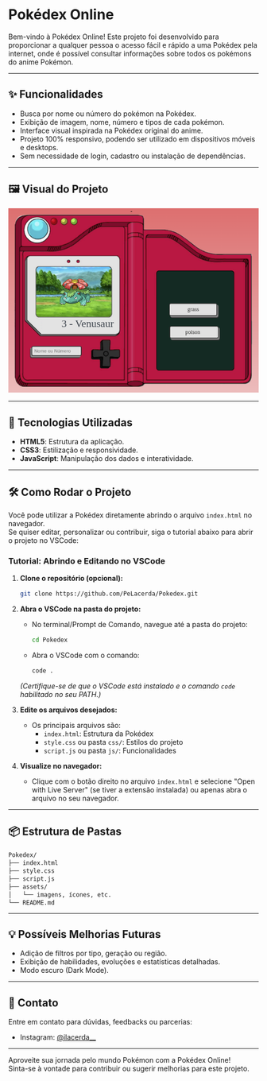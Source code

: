 # Pokédex Online

Bem-vindo à Pokédex Online! Este projeto foi desenvolvido para proporcionar a qualquer pessoa o acesso fácil e rápido a uma Pokédex pela internet, onde é possível consultar informações sobre todos os pokémons do anime Pokémon.

---

## ✨ Funcionalidades

- Busca por nome ou número do pokémon na Pokédex.
- Exibição de imagem, nome, número e tipos de cada pokémon.
- Interface visual inspirada na Pokédex original do anime.
- Projeto 100% responsivo, podendo ser utilizado em dispositivos móveis e desktops.
- Sem necessidade de login, cadastro ou instalação de dependências.

---

## 🖼️ Visual do Projeto

![Pokedex](./imagens/Pokedex.png)

---

## 🚀 Tecnologias Utilizadas

- **HTML5**: Estrutura da aplicação.
- **CSS3**: Estilização e responsividade.
- **JavaScript**: Manipulação dos dados e interatividade.

---

## 🛠️ Como Rodar o Projeto

Você pode utilizar a Pokédex diretamente abrindo o arquivo `index.html` no navegador.  
Se quiser editar, personalizar ou contribuir, siga o tutorial abaixo para abrir o projeto no VSCode:

### Tutorial: Abrindo e Editando no VSCode

1. **Clone o repositório (opcional):**
   ```bash
   git clone https://github.com/PeLacerda/Pokedex.git
   ```

2. **Abra o VSCode na pasta do projeto:**
   - No terminal/Prompt de Comando, navegue até a pasta do projeto:
     ```bash
     cd Pokedex
     ```
   - Abra o VSCode com o comando:
     ```bash
     code .
     ```
   *(Certifique-se de que o VSCode está instalado e o comando `code` habilitado no seu PATH.)*

3. **Edite os arquivos desejados:**
   - Os principais arquivos são:
     - `index.html`: Estrutura da Pokédex
     - `style.css` ou pasta `css/`: Estilos do projeto
     - `script.js` ou pasta `js/`: Funcionalidades

4. **Visualize no navegador:**
   - Clique com o botão direito no arquivo `index.html` e selecione "Open with Live Server" (se tiver a extensão instalada) ou apenas abra o arquivo no seu navegador.

---

## 📦 Estrutura de Pastas

```
Pokedex/
├── index.html
├── style.css
├── script.js
├── assets/
│   └── imagens, ícones, etc.
└── README.md
```

---

## 💡 Possíveis Melhorias Futuras

- Adição de filtros por tipo, geração ou região.
- Exibição de habilidades, evoluções e estatísticas detalhadas.
- Modo escuro (Dark Mode).

---

## 📲 Contato

Entre em contato para dúvidas, feedbacks ou parcerias:

- Instagram: [@ilacerda__](https://instagram.com/ilacerda__)

---

Aproveite sua jornada pelo mundo Pokémon com a Pokédex Online!  
Sinta-se à vontade para contribuir ou sugerir melhorias para este projeto.
